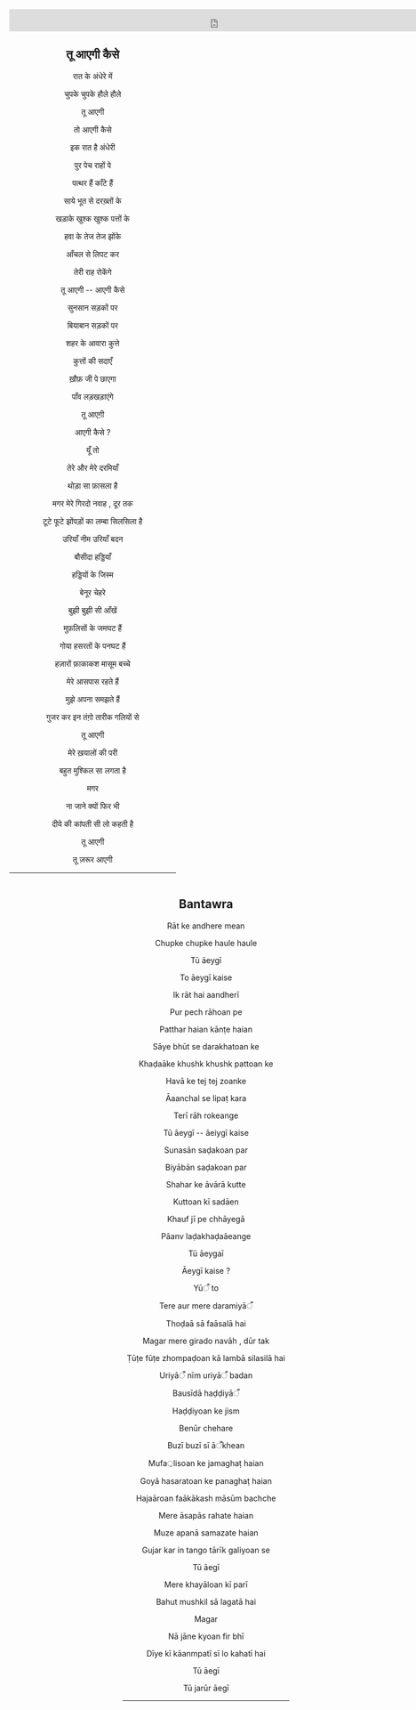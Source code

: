 <iframe src="https://archive.org/embed/fikrKeParinde/02_meraSaya.mp3" width="750" height="40" frameborder="0" webkitallowfullscreen="true" mozallowfullscreen="true" allowfullscreen></iframe>

<div style="float:left; width:300;" align=center>
<h2>तू आएगी कैसे </h2>

रात  के अंधेरे में

चुपके चुपके हौले हौले

तू आएगी

तो  आएगी कैसे

इक रात है अंधेरी

पुर पेच राहों पे

पत्थर हैं काँटे हैं

साये भूत से दरख़्तों के

खड़ाके खुश्क खुश्क पत्तों के

हवा के तेज तेज झोंके

आँचल से लिपट कर

तेरी राह रोकेंगे

तू आएगी -- आएगी कैसे

सुनसान सड़कों पर

बियाबान सड़कों पर

शहर के आवारा कुत्ते

कुत्तों की सदाएँ

ख़ौफ़ जी पे छाएगा  

पाँव लड़खड़ाएंगे

तू आएग़ी

आएगी कैसे ?

यूँ तो

तेरे और मेरे दरमियाँ

थोड़ा सा फ़ासला है

मगर मेरे गिरदो नवाह , दूर तक

टूटे फूटे झोंपड़ों का लम्बा सिलसिला है

उरियाँ नीम उरियाँ बदन

बौसीदा हड्डियाँ

हड्डियों के जिस्म

बेनूर चेहरे

बुझी बुझी सी आँखें

मुफ़लिसों के जमघट हैं

गोया हसरतों के पनघट हैं

हज़ारों फ़ाकाकश मासूम बच्चे

मेरे आसपास रहते हैं

मुझे अपना समझते हैं

गुजर कर इन तंग़ो  तारीक गलियों से

तू आएगी

मेरे ख़यालों की परी

बहुत मुश्किल सा लगता है

मगर

ना जाने क्यों फिर भी

दीये की कांपती सी लो कहती है

तू आएगी

तू ज़रूर आएगी

----



</div>

<div style="float:right; width:300;" align=center>
<h2>Bantawra</h2>

Rāt ke andhere mean

Chupke chupke haule haule

Tū āeygī

To āeygī kaise

Ik rāt hai aandherī

Pur pech rāhoan pe

Patthar haian kānṭe haian

Sāye bhūt se darakhatoan ke

Khaḍaāke khushk khushk pattoan ke

Havā ke tej tej zoanke

Āaanchal se lipaṭ kara

Terī rāh rokeange

Tū āeygī -- āeiygī kaise

Sunasān saḍakoan par

Biyābān saḍakoan par

Shahar ke āvārā kutte

Kuttoan kī sadāen

Khauf jī pe chhāyegā

Pāanv laḍakhaḍaāeange

Tū āeygaī

Āeygī kaise ?

Yūँ to

Tere aur mere daramiyāँ

Thoḍaā sā faāsalā hai

Magar mere girado navāh , dūr tak

Ṭūṭe fūṭe zhompaḍoan kā lambā silasilā hai

Uriyāँ nīm uriyāँ badan

Bausīdā haḍḍiyāँ

Haḍḍiyoan ke jism

Benūr chehare

Buzī buzī sī āँkhean

Mufa़lisoan ke jamaghaṭ haian

Goyā hasaratoan ke panaghaṭ haian

Hajaāroan faākākash māsūm bachche

Mere āsapās rahate haian

Muze apanā samazate haian

Gujar kar in tango tārīk galiyoan se

Tū āegī

Mere khayāloan kī parī

Bahut mushkil sā lagatā hai

Magar

Nā jāne kyoan fir bhī

Dīye kī kāanmpatī sī lo kahatī hai

Tū āegī

Tū jarūr āegī

---

</div>
